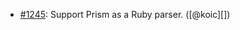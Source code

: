 * [#1245](https://github.com/rubocop/rubocop-rails/pull/1245): Support Prism as a Ruby parser. ([@koic][])
